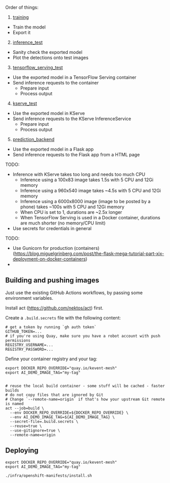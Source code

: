 
Order of things:

1. [training](training)
  - Train the model
  - Export it
2. [inference_test](inference_test)
  - Sanity check the exported model
  - Plot the detections onto test images
3. [tensorflow_serving_test](tensorflow_serving_test)
  - Use the exported model in a TensorFlow Serving container
  - Send inference requests to the container
    - Prepare input
    - Process output
4. [kserve_test](kserve_test)
  - Use the exported model in KServe
  - Send inference requests to the KServe InferenceService
    - Prepare input
    - Process output
5. [prediction_backend](prediction_backend)
  - Use the exported model in a Flask app
  - Send inference requests to the Flask app from a HTML page


TODO:
- Inference with KServe takes too long and needs too much CPU
  - Inference using a 100x83 image takes 1.5s with 5 CPU and 12Gi memory
  - Inference using a 960x540 image takes ~4.5s with 5 CPU and 12Gi memory
  - Inference using a 6000x8000 image (image to be posted by a phone) takes ~100s with 5 CPU and 12Gi memory
  - When CPU is set to 1, durations are ~2.5x longer
  - When TensorFlow Serving is used in a Docker container, durations are much shorter (no memory/CPU limit)
- Use secrets for credentials in general

TODO:
- Use Gunicorn for production (containers) (https://blog.miguelgrinberg.com/post/the-flask-mega-tutorial-part-xix-deployment-on-docker-containers)
- 

## Building and pushing images

Just use the existing GitHub Actions workflows, by passing some environment variables.

Install act (https://github.com/nektos/act) first.

Create a `.build.secrets` file with the following content:

```shell
# get a token by running `gh auth token`
GITHUB_TOKEN=...
# if you're using Quay, make sure you have a robot account with push permissions
REGISTRY_USERNAME=...
REGISTRY_PASSWORD=...
````

Define your container registry and your tag:
```shell
export DOCKER_REPO_OVERRIDE="quay.io/kevent-mesh"
export AI_DEMO_IMAGE_TAG="my-tag"
```

```shell

# reuse the local build container - some stuff will be cached - faster builds
# do not copy files that are ignored by Git
# Change `--remote-name=origin` if that's how your upstream Git remote is named
act --job=build \
  --env DOCKER_REPO_OVERRIDE=${DOCKER_REPO_OVERRIDE} \
  --env AI_DEMO_IMAGE_TAG=${AI_DEMO_IMAGE_TAG} \
  --secret-file=.build.secrets \
  --reuse=true \
  --use-gitignore=true \
  --remote-name=origin    
```

## Deploying

```shell
export DOCKER_REPO_OVERRIDE="quay.io/kevent-mesh"
export AI_DEMO_IMAGE_TAG="my-tag"

./infra/openshift-manifests/install.sh
```

